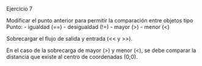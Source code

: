 Ejercicio 7

Modificar el punto anterior para permitir la comparación entre objetos tipo Punto: 
    - igualdad (==)
    - desigualdad (!=)
    - mayor (>)
    - menor (<)
    
Sobrecargar el flujo de salida y entrada (<< y >>).

En el caso de la sobrecarga de mayor (>) y menor (<), se debe comparar la distancia que existe al centro de coordenadas (0;0).